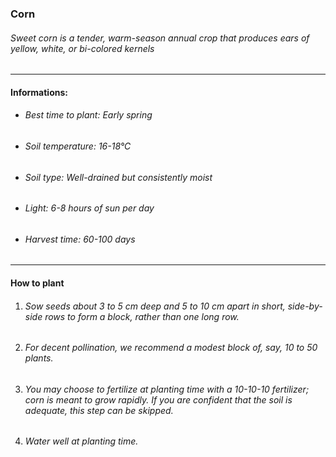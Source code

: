 ### Corn

###### Sweet corn is a tender, warm-season annual crop that produces ears of yellow, white, or bi-colored kernels

---

#### Informations:

- ###### Best time to plant: Early spring
- ###### Soil temperature: 16-18°C
- ###### Soil type: Well-drained but consistently moist
- ###### Light: 6-8 hours of sun per day
- ###### Harvest time: 60-100 days

---

#### How to plant

1. ###### Sow seeds about 3 to 5 cm deep and 5 to 10 cm apart in short, side-by-side rows to form a block, rather than one long row.
2. ###### For decent pollination, we recommend a modest block of, say, 10 to 50 plants.
3. ###### You may choose to fertilize at planting time with a 10-10-10 fertilizer; corn is meant to grow rapidly. If you are confident that the soil is adequate, this step can be skipped.
4. ###### Water well at planting time.